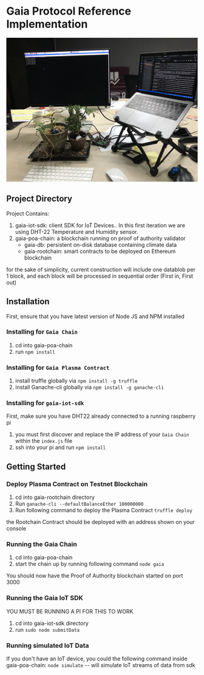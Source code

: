 # Gaia Protocol Reference Implementation

![Gaia1.0](./IMG_2695.JPG)

## Project Directory
Project Contains:
1. gaia-iot-sdk: client SDK for IoT Devices.. In this first iteration we are using DHT-22 Temperature and Humidity sensor.
2. gaia-poa-chain: a blockchain running on proof of authority validator 
    - gaia-db: persistent on-disk database containing climate data
    - gaia-rootchain: smart contracts to be deployed on Ethereum blockchain

for the sake of simplicity, current construction will include one datablob per
1 block, and each block will be processed in sequential order (First in, First out)

## Installation 
First, ensure that you have latest version of Node JS and NPM installed

### Installing for `Gaia Chain`
1. cd into gaia-poa-chain
2. run `npm install`

### Installing for `Gaia Plasma Contract`
1. install truffle globally via `npm install -g truffle`
1. install Ganache-cli globally via `npm install -g ganache-cli`

### Installing for `gaia-iot-sdk`
First, make sure you have DHT22 already connected to a running raspberry pi

1. you must first discover and replace the IP address of your `Gaia Chain` within the `index.js` file 
2. ssh into your pi and run `npm install` 

## Getting Started
### Deploy Plasma Contract on Testnet Blockchain
1. cd into gaia-rootchain directory
1. Run `ganache-cli --defaultBalanceEther 100000000`
2. Run following command to deploy the Plasma Contract `truffle deploy`

the Rootchain Contract should be deployed with an address shown on your console

### Running the Gaia Chain
1. cd into gaia-poa-chain
2. start the chain up by running following command `node gaia`

You should now have the Proof of Authority blockchain started on port 3000

### Running the Gaia IoT SDK 
YOU MUST BE RUNNING A PI FOR THIS TO WORK
1. cd into gaia-iot-sdk directory
2. run `sudo node submitData`

### Running simulated IoT Data
If you don't have an IoT device, you could the following command inside gaia-poa-chain: `node simulate` -- will simulate IoT streams of data from sdk